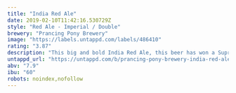 ```yaml
---
title: "India Red Ale"
date: 2019-02-10T11:42:16.530729Z
style: "Red Ale - Imperial / Double"
brewery: "Prancing Pony Brewery"
image: "https://labels.untappd.com/labels/486410"
rating: "3.87"
description: "This big and bold India Red Ale, this beer has won a Supreme Champion Trophy at the International beer Challenge in London in 2016.  It is a bold beer and one of our most passionate beer creations.  Generous caramel characters form the backbone of that extra long flavour. Intense, yet balanced hop bitterness with a big hop aroma, packed with citrus, passionfruit and tropical ale characters. A strong, full bodied and balanced Ale that hits you with flavours."
untappd_url: "https://untappd.com/b/prancing-pony-brewery-india-red-ale/486410"
abv: "7.9"
ibu: "60"
robots: noindex,nofollow
---
```

